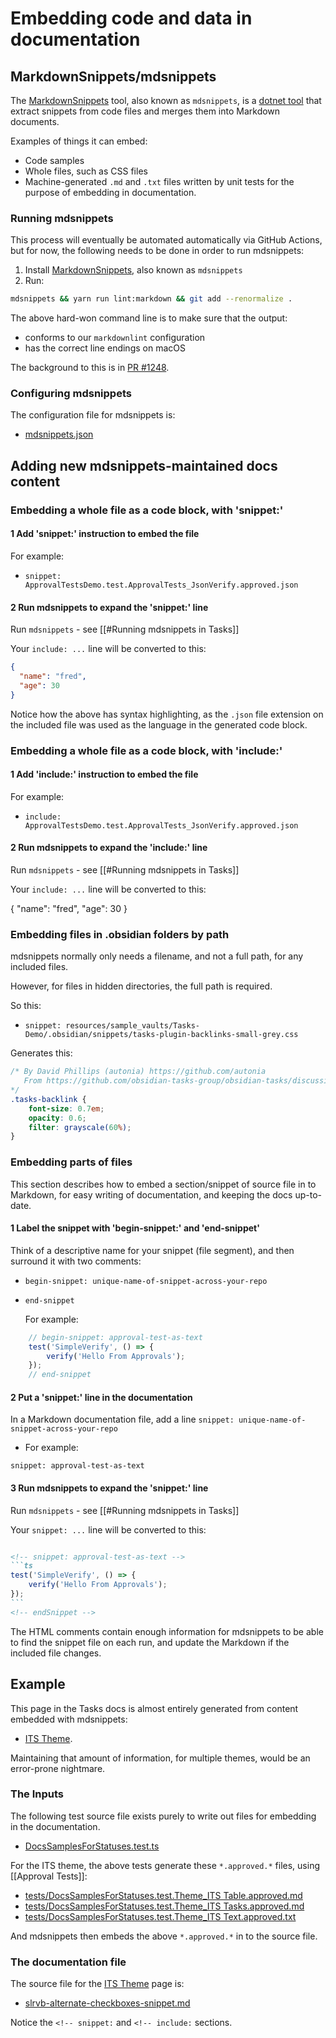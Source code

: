 # Embedding code and data in documentation

## MarkdownSnippets/mdsnippets

The [MarkdownSnippets](https://github.com/SimonCropp/MarkdownSnippets) tool, also known as `mdsnippets`, is a [dotnet tool](https://docs.microsoft.com/en-us/dotnet/core/tools/global-tools) that extract snippets from code files and merges them into Markdown documents.

Examples of things it can embed:

- Code samples
- Whole files, such as CSS files
- Machine-generated `.md` and `.txt` files written by unit tests for the purpose of embedding in documentation.

### Running mdsnippets

This process will eventually be automated automatically via GitHub Actions, but for now, the following needs to be done in order to run mdsnippets:

1. Install [MarkdownSnippets](https://github.com/SimonCropp/MarkdownSnippets), also known as `mdsnippets`
2. Run:

```bash
mdsnippets && yarn run lint:markdown && git add --renormalize .
```

The above hard-won command line is to make sure that the output:

- conforms to our `markdownlint` configuration
- has the correct line endings on macOS

The background to this is in [PR #1248](https://github.com/obsidian-tasks-group/obsidian-tasks/pull/1248).

### Configuring mdsnippets

The configuration file for mdsnippets is:

- [mdsnippets.json](https://github.com/obsidian-tasks-group/obsidian-tasks/blob/main/mdsnippets.json)

## Adding new mdsnippets-maintained docs content

### Embedding a whole file as a code block, with 'snippet:'

#### 1 Add 'snippet:' instruction to embed the file

For example:

- `snippet: ApprovalTestsDemo.test.ApprovalTests_JsonVerify.approved.json`

#### 2 Run mdsnippets to expand the 'snippet:' line

Run `mdsnippets` - see [[#Running mdsnippets in Tasks]]

Your `include: ...` line will be converted to this:

<!-- snippet: ApprovalTestsDemo.test.ApprovalTests_JsonVerify.approved.json -->
```json
{
  "name": "fred",
  "age": 30
}
```
<!-- endSnippet -->

Notice how the above has syntax highlighting, as the `.json` file extension on the included file was used as the language in the generated code block.

### Embedding a whole file as a code block, with 'include:'

#### 1 Add 'include:' instruction to embed the file

For example:

- `include: ApprovalTestsDemo.test.ApprovalTests_JsonVerify.approved.json`

#### 2 Run mdsnippets to expand the 'include:' line

Run `mdsnippets` - see [[#Running mdsnippets in Tasks]]

Your `include: ...` line will be converted to this:

{ <!-- include: ApprovalTestsDemo.test.ApprovalTests_JsonVerify.approved.json -->
  "name": "fred",
  "age": 30
} <!-- endInclude -->

### Embedding files in .obsidian folders by path

mdsnippets normally only needs a filename, and not a full path, for any included files.

However, for files in hidden directories, the full path is required.

So this:

- `snippet: resources/sample_vaults/Tasks-Demo/.obsidian/snippets/tasks-plugin-backlinks-small-grey.css`

Generates this:

<!-- snippet: resources/sample_vaults/Tasks-Demo/.obsidian/snippets/tasks-plugin-backlinks-small-grey.css -->
```css
/* By David Phillips (autonia) https://github.com/autonia
   From https://github.com/obsidian-tasks-group/obsidian-tasks/discussions/622#discussioncomment-2649299
*/
.tasks-backlink {
    font-size: 0.7em;
    opacity: 0.6;
    filter: grayscale(60%);
}
```
<!-- endSnippet -->

### Embedding parts of files

This section describes how to embed a section/snippet of source file in to Markdown, for easy writing of documentation, and keeping the docs up-to-date.

#### 1 Label the snippet with 'begin-snippet:' and 'end-snippet'

Think of a descriptive name for your snippet (file segment), and then surround it with two comments:

- `begin-snippet: unique-name-of-snippet-across-your-repo`
- `end-snippet`

  For example:

 ```ts
     // begin-snippet: approval-test-as-text
     test('SimpleVerify', () => {
         verify('Hello From Approvals');
     });
     // end-snippet
 ```

#### 2 Put a 'snippet:' line in the documentation

In a Markdown documentation file, add a line `snippet: unique-name-of-snippet-across-your-repo`

- For example:

 ```text
 snippet: approval-test-as-text
 ```

#### 3 Run mdsnippets to expand the 'snippet:' line

Run `mdsnippets` - see [[#Running mdsnippets in Tasks]]

Your `snippet: ...` line will be converted to this:

````markdown

<!-- snippet: approval-test-as-text -->
```ts
test('SimpleVerify', () => {
    verify('Hello From Approvals');
});
```
<!-- endSnippet -->

````

The HTML comments contain enough information for mdsnippets to be able to find the snippet file on each run, and update the Markdown if the included file changes.

## Example

This page in the Tasks docs is almost entirely generated from content embedded with mdsnippets:

- [ITS Theme](https://obsidian-tasks-group.github.io/obsidian-tasks/reference/status-collections/its-theme/).

Maintaining that amount of information, for multiple themes, would be an error-prone nightmare.

### The Inputs

The following test source file exists purely to write out files for embedding in the documentation.

- [DocsSamplesForStatuses.test.ts](https://github.com/obsidian-tasks-group/obsidian-tasks/blob/main/tests/DocsSamplesForStatuses.test.ts)

For the ITS theme, the above tests generate these `*.approved.*` files, using [[Approval Tests]]:

- [tests/DocsSamplesForStatuses.test.Theme_ITS Table.approved.md](https://github.com/obsidian-tasks-group/obsidian-tasks/blob/main/tests/DocsSamplesForStatuses.test.Theme_ITS%20Table.approved.md)
- [tests/DocsSamplesForStatuses.test.Theme_ITS Tasks.approved.md](https://github.com/obsidian-tasks-group/obsidian-tasks/blob/main/tests/DocsSamplesForStatuses.test.Theme_ITS%20Tasks.approved.md)
- [tests/DocsSamplesForStatuses.test.Theme_ITS Text.approved.txt](https://github.com/obsidian-tasks-group/obsidian-tasks/blob/main/tests/DocsSamplesForStatuses.test.Theme_ITS%20Text.approved.txt)

And mdsnippets then embeds the above `*.approved.*` in to the source file.

### The documentation file

The source file for the [ITS Theme](https://obsidian-tasks-group.github.io/obsidian-tasks/reference/status-collections/its-theme/) page is:

- [slrvb-alternate-checkboxes-snippet.md](https://raw.githubusercontent.com/obsidian-tasks-group/obsidian-tasks/main/docs/reference/status-collections/slrvb-alternate-checkboxes-snippet.md)

Notice the `<!-- snippet:` and `<!-- include:` sections.
